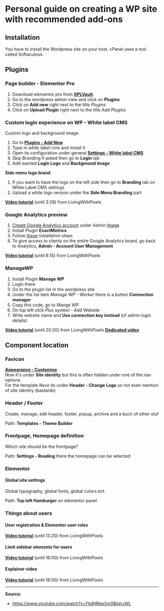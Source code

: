 # Personal guide on creating a WP site with recommended add-ons 

## Installation 
You have to install the Wordpress site on your host. cPanel uses 
a tool called Softaculous. 

##  Plugins
### Page builder - Elementor Pro
  
1. Download elementor pro from **[GPLVault](https://www.gplvault.com/product-category/wordpress-plugins/elementor-pro/)**. 
1. Go to the wordpress admin view and click on **Plugins**
1. Click on **Add new** right next to the title *Plugins*
1. Click on **Upload Plugin** right next to the title *Add Plugins*

### Custom login experience on WP - White label CMS
Custom logo and background image.  
1. Go to [**Plugins - Add New**](https://i.imgur.com/LNO4a7c.png)  
1. Type in *white label cms* and install it 
1. Open its configuration under general [**Settings - White label CMS**](https://i.imgur.com/TV2lc7q.png)  
1. Skip Branding if asked then go to **Login** tab
1. Add wanted **Login Logo** and **Background Image**     
   
**Side menu logo brand**  
1. If you want to have the logo on the left side then go to **Branding** tab on White Label CMS settings
1. Upload a white logo version under the **Side Menu Branding** part  
  
**[Video tutorial](https://www.youtube.com/watch?v=YkdHRep3vr0&t=27s)** (until 3:28) from LivingWithPixels

### Google Analytics preview
1. [Create Google Analytics account](https://support.google.com/analytics/answer/1009694?hl=de) under 
Admin [Image](https://i.imgur.com/ExTjvEE.png)
1. Install Plugin **ExactMetrics**
1. Follow [these](https://youtu.be/YkdHRep3vr0?t=376) installation steps
1. To give access to clients on the entire Google Analytics board, go back to Analytics, **Admin - Account User Management**
  
**[Video tutorial](https://www.youtube.com/watch?v=YkdHRep3vr0&t=210s)** (until 8:15) from LivingWithPixels

### ManageWP
1. Install Plugin **Manage WP**
1. Login there
1. Go to the plugin list in the wordpress site
1. Under the list item *Manage WP - Worker* there is a button **Connection manager**    
1. Copy this code, go to Mange WP 
1. On top left click *Plus* symbol - Add Website
1. Write website name and **Use connection key instead** (of admin login details)

**[Video tutorial](https://youtu.be/YkdHRep3vr0?t=1100)** (until 20:20) from LivingWithPixels
**[Dedicated video](https://www.youtube.com/watch?v=IVJHCqq58MU)**

## Component location
### Favicon
**[Appearance - Customise](https://i.imgur.com/FIqU9Zd.png)**   
Now it's under **Site identity** but this is often hidden under one of the nav options.   
For the template *Neve* its under **Header - Change Logo** so not even mention of site identity (bastards)

### Header / Footer 
Create, manage, edit header, footer, popup, archive and a buch of other stuf   
   
Path: **Templates - Theme Builder**

### Frontpage, Homepage definition
Which site should be the frontpage?   
  
Path: **Settings - Reading** there the homepage can be selected 
 
### Elementor
#### Global site settings
Global typography, global fonts, global colors ect.  
  
Path: **Top left Hamburger** on elementor panel

### Things about users

#### User registration & Elementor user roles
**[Video tutorial](https://www.youtube.com/watch?v=YkdHRep3vr0&t=595s)** (until 13:20) from LivingWithPixels

#### Limit sidebar elements for users
**[Video tutorial](https://youtu.be/YkdHRep3vr0?t=811)** (until 16:00) from LivingWithPixels

#### Explainer video 
**[Video tutorial](https://youtu.be/YkdHRep3vr0?t=811)** (until 16:00) from LivingWithPixels





--- 
**Source:**

* https://www.youtube.com/watch?v=YkdHRep3vr0&list=WL